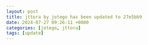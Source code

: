 ```yaml
---
layout: post
title: jttora by jotego has been updated to 27e5bb9
date: 2024-07-27 09:26:11 +0000
categories: [jotego, jttora]
tags: [update]
---
```


